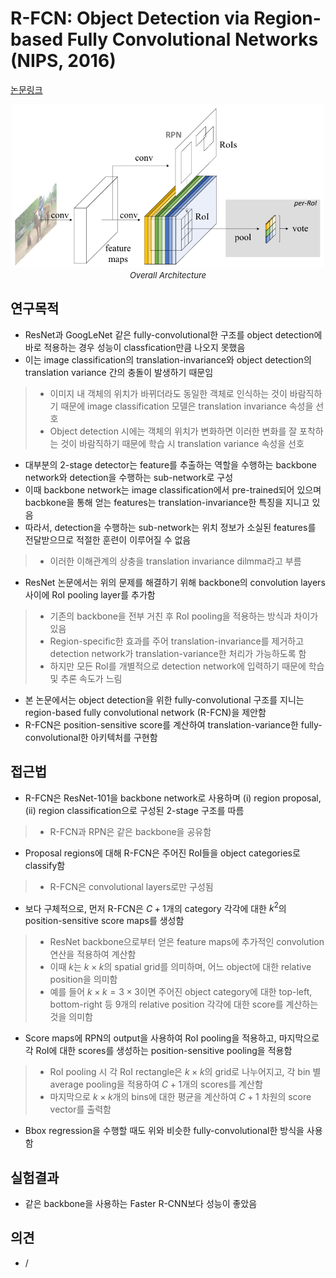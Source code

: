 # R-FCN: Object Detection via Region-based Fully Convolutional Networks (NIPS, 2016)

[논문링크](https://proceedings.neurips.cc/paper/2016/hash/577ef1154f3240ad5b9b413aa7346a1e-Abstract.html)

<p align="center">
    <img width="500" alt='fig1' src="./img/02_22_01.png?raw=true"></br>
    <em><font size=2>Overall Architecture</font></em>
</p>

## 연구목적
- ResNet과 GoogLeNet 같은 fully-convolutional한 구조를 object detection에 바로 적용하는 경우 성능이 classfication만큼 나오지 못했음
- 이는 image classification의 translation-invariance와 object detection의 translation variance 간의 충돌이 발생하기 때문임
> - 이미지 내 객체의 위치가 바뀌더라도 동일한 객체로 인식하는 것이 바람직하기 때문에 image classification 모델은 translation invariance 속성을 선호
> - Object detection 시에는 객체의 위치가 변화하면 이러한 변화를 잘 포착하는 것이 바람직하기 때문에 학습 시 translation variance 속성을 선호
- 대부분의 2-stage detector는 feature를 추출하는 역할을 수행하는 backbone network와 detection을 수행하는 sub-network로 구성
- 이때 backbone network는 image classification에서 pre-trained되어 있으며 bacbkone을 통해 얻는 features는 translation-invariance한 특징을 지니고 있음
- 따라서, detection을 수행하는 sub-network는 위치 정보가 소실된 features를 전달받으므로 적절한 훈련이 이루어질 수 없음
> - 이러한 이해관계의 상충을 translation invariance dilmma라고 부름
- ResNet 논문에서는 위의 문제를 해결하기 위해 backbone의 convolution layers 사이에 RoI pooling layer를 추가함
> - 기존의 backbone을 전부 거친 후 RoI pooling을 적용하는 방식과 차이가 있음
> - Region-specific한 효과를 주어 translation-invariance를 제거하고 detection network가 translation-variance한 처리가 가능하도록 함
> - 하지만 모든 RoI를 개별적으로 detection network에 입력하기 때문에 학습 및 추론 속도가 느림
- 본 논문에서는 object detection을 위한 fully-convolutional 구조를 지니는 region-based fully convolutional network (R-FCN)을 제안함
- R-FCN은 position-sensitive score를 계산하여 translation-variance한 fully-convolutional한 아키텍처를 구현함

## 접근법
- R-FCN은 ResNet-101을 backbone network로 사용하며 (i) region proposal, (ii) region classification으로 구성된 2-stage 구조를 따름
> - R-FCN과 RPN은 같은 backbone을 공유함
- Proposal regions에 대해 R-FCN은 주어진 RoI들을 object categories로 classify함
> - R-FCN은 convolutional layers로만 구성됨
- 보다 구체적으로, 먼저 R-FCN은 $C+1$개의 category 각각에 대한 $k^2$의 position-sensitive score maps를 생성함
> - ResNet backbone으로부터 얻은 feature maps에 추가적인 convolution 연산을 적용하여 계산함
> - 이때 $k$는 $k\times{k}$의 spatial grid를 의미하며, 어느 object에 대한 relative position을 의미함
> - 예를 들어 $k\times{k}=3\times3$이면 주어진 object category에 대한 top-left, bottom-right 등 9개의 relative position 각각에 대한 score를 계산하는 것을 의미함
- Score maps에 RPN의 output을 사용하여 RoI pooling을 적용하고, 마지막으로 각 RoI에 대한 scores를 생성하는 position-sensitive pooling을 적용함
> - RoI pooling 시 각 RoI rectangle은 $k\times{k}$의 grid로 나누어지고, 각 bin 별 average pooling을 적용하여 $C+1$개의 scores를 계산함 
> - 마지막으로 $k\times{k}$개의 bins에 대한 평균을 계산하여 $C+1$ 차원의 score vector를 출력함
- Bbox regression을 수행할 때도 위와 비슷한 fully-convolutional한 방식을 사용함

## 실험결과
- 같은 backbone을 사용하는 Faster R-CNN보다 성능이 좋았음

## 의견
- / 